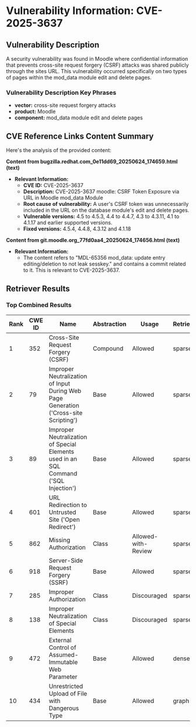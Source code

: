 # Vulnerability Information: CVE-2025-3637

## Vulnerability Description
A security vulnerability was found in Moodle where confidential information that prevents cross-site request forgery (CSRF) attacks was shared publicly through the sites URL. This vulnerability occurred specifically on two types of pages within the mod_data module edit and delete pages.

### Vulnerability Description Key Phrases
- **vector:** cross-site request forgery attacks
- **product:** Moodle
- **component:** mod_data module edit and delete pages

## CVE Reference Links Content Summary
Here's the analysis of the provided content:

**Content from bugzilla.redhat.com_0e11dd69_20250624_174659.html (text)**

*   **Relevant Information:**
    *   **CVE ID:** CVE-2025-3637
    *   **Description:** CVE-2025-3637 moodle: CSRF Token Exposure via URL in Moodle mod\_data Module
    *   **Root cause of vulnerability:** A user's CSRF token was unnecessarily included in the URL on the database module's edit and delete pages.
    *   **Vulnerable versions:** 4.5 to 4.5.3, 4.4 to 4.4.7, 4.3 to 4.3.11, 4.1 to 4.1.17 and earlier supported versions.
    *   **Fixed versions:** 4.5.4, 4.4.8, 4.3.12 and 4.1.18

**Content from git.moodle.org_77fd0aa4_20250624_174656.html (text)**

*   **Relevant Information:**
    *   The content refers to "MDL-65356 mod\_data: update entry editing/deletion to not leak sesskey." and contains a commit related to it. This is relevant to CVE-2025-3637.

## Retriever Results

### Top Combined Results

| Rank | CWE ID | Name | Abstraction | Usage  | Retrievers | Individual Scores |
|------|--------|------|-------------|-------|------------|-------------------|
| 1 | 352 | Cross-Site Request Forgery (CSRF) | Compound | Allowed | sparse | 0.084 |
| 2 | 79 | Improper Neutralization of Input During Web Page Generation ('Cross-site Scripting') | Base | Allowed | sparse | 0.074 |
| 3 | 89 | Improper Neutralization of Special Elements used in an SQL Command ('SQL Injection') | Base | Allowed | sparse | 0.069 |
| 4 | 601 | URL Redirection to Untrusted Site ('Open Redirect') | Base | Allowed | sparse | 0.069 |
| 5 | 862 | Missing Authorization | Class | Allowed-with-Review | sparse | 0.065 |
| 6 | 918 | Server-Side Request Forgery (SSRF) | Base | Allowed | sparse | 0.064 |
| 7 | 285 | Improper Authorization | Class | Discouraged | sparse | 0.062 |
| 8 | 138 | Improper Neutralization of Special Elements | Class | Discouraged | sparse | 0.062 |
| 9 | 472 | External Control of Assumed-Immutable Web Parameter | Base | Allowed | dense | 0.552 |
| 10 | 434 | Unrestricted Upload of File with Dangerous Type | Base | Allowed | graph | 0.003 |

